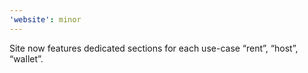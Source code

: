 ```yaml
---
'website': minor
---
```


Site now features dedicated sections for each use-case “rent”, “host”, “wallet”.
